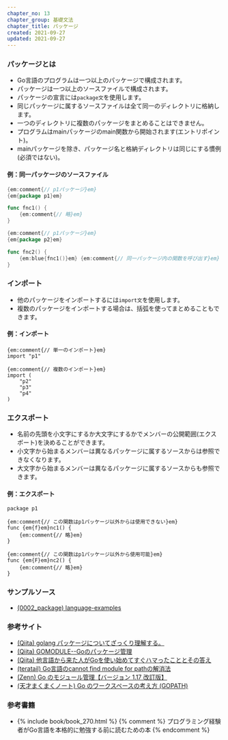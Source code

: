```yaml
---
chapter_no: 13
chapter_group: 基礎文法
chapter_title: パッケージ
created: 2021-09-27
updated: 2021-09-27
---
```

### パッケージとは
- Go言語のプログラムは一つ以上のパッケージで構成されます。
- パッケージは一つ以上のソースファイルで構成されます。
- パッケージの宣言には`package文`を使用します。
- 同じパッケージに属するソースファイルは全て同一のディレクトリに格納します。
- 一つのディレクトリに複数のパッケージをまとめることはできません。
- プログラムはmainパッケージのmain関数から開始されます(エントリポイント)。
- mainパッケージを除き、パッケージ名と格納ディレクトリは同じにする慣例(必須ではない)。

#### 例：同一パッケージのソースファイル
```:s1.go
{em:comment{// p1パッケージ}em}
{em{package p1}em}

func fnc1() {
    {em:comment{// 略}em}
}
```

```:s2.go
{em:comment{// p1パッケージ}em}
{em{package p2}em}

func fnc2() {
    {em:blue{fnc1()}em} {em:comment{// 同一パッケージ内の関数を呼び出す}em}
}
```

### インポート
- 他のパッケージをインポートするには`import文`を使用します。
- 複数のパッケージをインポートする場合は、括弧を使ってまとめることもできます。

#### 例：インポート
```
{em:comment{// 単一のインポート}em}
import "p1"
```
```
{em:comment{// 複数のインポート}em}
import (
    "p2"
    "p3"
    "p4"
)
```

### エクスポート
- 名前の先頭を小文字にするか大文字にするかでメンバーの公開範囲(エクスポート)を決めることができます。
- 小文字から始まるメンバーは異なるパッケージに属するソースからは参照できなくなります。
- 大文字から始まるメンバーは異なるパッケージに属するソースからも参照できます。

#### 例：エクスポート
```
package p1

{em:comment{// この関数はp1パッケージ以外からは使用できない}em}
func {em{f}em}nc1() {
    {em:comment{// 略}em}
}

{em:comment{// この関数はp1パッケージ以外から使用可能}em}
func {em{F}em}nc2() {
    {em:comment{// 略}em}
}
```

### サンプルソース
- [(0002_package) language-examples](https://github.com/fumokmm/language-examples/tree/main/Go/0002_package)

### 参考サイト
- [(Qiita) golang パッケージについてざっくり理解する。](https://qiita.com/pei0804/items/5f28b42d01fcadb3f765)
- [(Qiita) GOMODULE--Goのパッケージ管理](https://qiita.com/Syoitu/items/f221b52231703cebe8ff)
- [(Qiita) 他言語から来た人がGoを使い始めてすぐハマったこととその答え](https://qiita.com/mumoshu/items/0d2f2a13c6e9fc8da2a4)
- [(teratail) Go言語のcannot find module for pathの解消法](https://teratail.com/questions/345476)
- [(Zenn) Go のモジュール管理【バージョン 1.17 改訂版】](https://zenn.dev/spiegel/articles/20210223-go-module-aware-mode)
- [(天才まくまくノート) Go のワークスペースの考え方 (GOPATH)](https://maku77.github.io/hugo/go/workspace.html)

### 参考書籍
- {% include book/book_270.html %} {% comment %} プログラミング経験者がGo言語を本格的に勉強する前に読むための本 {% endcomment %}
